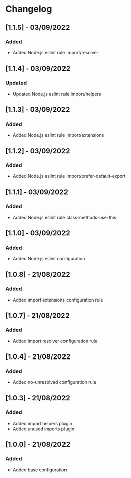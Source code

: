 # Changelog

## [1.1.5] - 03/09/2022

### Added

- Added Node.js eslint rule import/resolver

## [1.1.4] - 03/09/2022

### Updated

- Updated Node.js eslint rule import/helpers

## [1.1.3] - 03/09/2022

### Added

- Added Node.js eslint rule import/extensions

## [1.1.2] - 03/09/2022

### Added

- Added Node.js eslint rule import/prefer-default-export

## [1.1.1] - 03/09/2022

### Added

- Added Node.js eslint rule class-methods-use-this

## [1.1.0] - 03/09/2022

### Added

- Added Node.js eslint configuration

## [1.0.8] - 21/08/2022

### Added

- Added import extensions configuration rule

## [1.0.7] - 21/08/2022

### Added

- Added import resolver configuration rule

## [1.0.4] - 21/08/2022

### Added

- Added no-unresolved configuration rule

## [1.0.3] - 21/08/2022

### Added

- Added import helpers plugin
- Added unused imports plugin

## [1.0.0] - 21/08/2022

### Added

- Added base configuration

